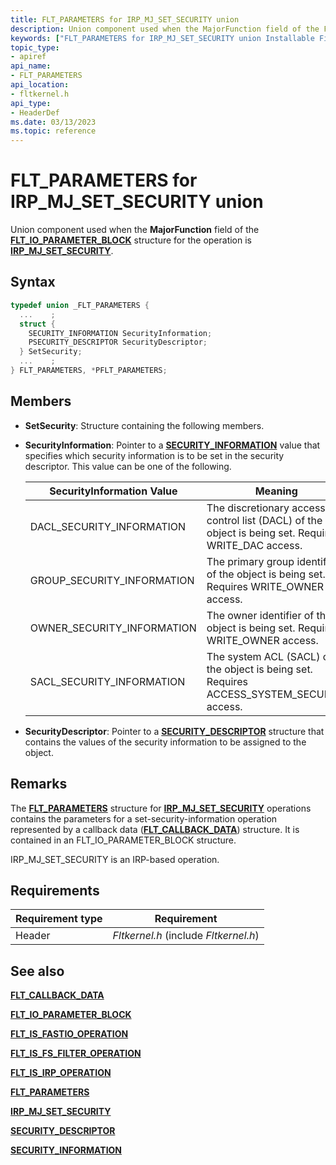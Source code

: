 ```yaml
---
title: FLT_PARAMETERS for IRP_MJ_SET_SECURITY union
description: Union component used when the MajorFunction field of the FLT_IO_PARAMETER_BLOCK structure for the operation is IRP_MJ_SET_SECURITY.
keywords: ["FLT_PARAMETERS for IRP_MJ_SET_SECURITY union Installable File System Drivers", "FLT_PARAMETERS union Installable File System Drivers", "PFLT_PARAMETERS union pointer Installable File System Drivers"]
topic_type:
- apiref
api_name:
- FLT_PARAMETERS
api_location:
- fltkernel.h
api_type:
- HeaderDef
ms.date: 03/13/2023
ms.topic: reference
---
```


# FLT_PARAMETERS for IRP_MJ_SET_SECURITY union

Union component used when the **MajorFunction** field of the [**FLT_IO_PARAMETER_BLOCK**](/windows-hardware/drivers/ddi/fltkernel/ns-fltkernel-_flt_io_parameter_block) structure for the operation is [**IRP_MJ_SET_SECURITY**](irp-mj-set-security.md).

## Syntax

``` C
typedef union _FLT_PARAMETERS {
  ...    ;
  struct {
    SECURITY_INFORMATION SecurityInformation;
    PSECURITY_DESCRIPTOR SecurityDescriptor;
  } SetSecurity;
  ...    ;
} FLT_PARAMETERS, *PFLT_PARAMETERS;
```

## Members

- **SetSecurity**: Structure containing the following members.

- **SecurityInformation**: Pointer to a [**SECURITY_INFORMATION**](security-information.md) value that specifies which security information is to be set in the security descriptor. This value can be one of the following.

  | SecurityInformation Value | Meaning |
  | ------------------------- | ------- |
  | DACL_SECURITY_INFORMATION | The discretionary access control list (DACL) of the object is being set. Requires WRITE_DAC access. |
  | GROUP_SECURITY_INFORMATION | The primary group identifier of the object is being set. Requires WRITE_OWNER access. |
  | OWNER_SECURITY_INFORMATION | The owner identifier of the object is being set. Requires WRITE_OWNER access. |
  | SACL_SECURITY_INFORMATION | The system ACL (SACL) of the object is being set. Requires ACCESS_SYSTEM_SECURITY access.

- **SecurityDescriptor**: Pointer to a [**SECURITY_DESCRIPTOR**](/previous-versions/windows/hardware/drivers/ff556610(v=vs.85)) structure that contains the values of the security information to be assigned to the object.

## Remarks

The [**FLT_PARAMETERS**](/windows-hardware/drivers/ddi/fltkernel/ns-fltkernel-_flt_parameters) structure for [**IRP_MJ_SET_SECURITY**](irp-mj-set-security.md) operations contains the parameters for a set-security-information operation represented by a callback data ([**FLT_CALLBACK_DATA**](/windows-hardware/drivers/ddi/fltkernel/ns-fltkernel-_flt_callback_data)) structure. It is contained in an FLT_IO_PARAMETER_BLOCK structure.

IRP_MJ_SET_SECURITY is an IRP-based operation.

## Requirements

| Requirement type | Requirement |
| ---------------- | ----------- |
| Header | *Fltkernel.h* (include *Fltkernel.h*) |

## See also

[**FLT_CALLBACK_DATA**](/windows-hardware/drivers/ddi/fltkernel/ns-fltkernel-_flt_callback_data)

[**FLT_IO_PARAMETER_BLOCK**](/windows-hardware/drivers/ddi/fltkernel/ns-fltkernel-_flt_io_parameter_block)

[**FLT_IS_FASTIO_OPERATION**](/windows-hardware/drivers/ddi/index)

[**FLT_IS_FS_FILTER_OPERATION**](/previous-versions/ff544648(v=vs.85))

[**FLT_IS_IRP_OPERATION**](/previous-versions/ff544654(v=vs.85))

[**FLT_PARAMETERS**](/windows-hardware/drivers/ddi/fltkernel/ns-fltkernel-_flt_parameters)

[**IRP_MJ_SET_SECURITY**](irp-mj-set-security.md)

[**SECURITY_DESCRIPTOR**](/previous-versions/windows/hardware/drivers/ff556610(v=vs.85))

[**SECURITY_INFORMATION**](security-information.md)
